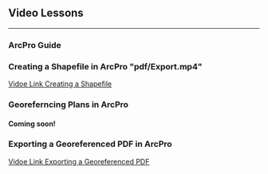 ## Video Lessons

---

### ArcPro Guide


### Creating a Shapefile in ArcPro "pdf/Export.mp4" 
[Vidoe Link Creating a Shapefile](/pdf/ShapeFile.mp4)


### Georeferncing Plans in ArcPro 

#### Coming soon! 

### Exporting a Georeferenced PDF in ArcPro 

[Vidoe Link Exporting a Georeferenced PDF](/pdf/Export.mp4)




<!-- Remove above link if you don't want to attibute -->
